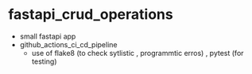 # fastapi_crud_operations
- small fastapi app
- github_actions_ci_cd_pipeline
    - use of flake8 (to check sytlistic , programmtic erros) , pytest (for testing)